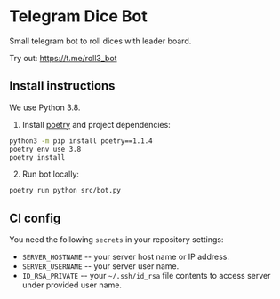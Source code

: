 # Telegram Dice Bot

Small telegram bot to roll dices with leader board.

Try out: https://t.me/roll3_bot


## Install instructions

We use Python 3.8.

1. Install [poetry](https://github.com/python-poetry/poetry) and project dependencies:
```bash
python3 -m pip install poetry==1.1.4
poetry env use 3.8
poetry install
```

2. Run bot locally:
```bash
poetry run python src/bot.py
```


## CI config

You need the following `secrets` in your repository settings:

- `SERVER_HOSTNAME` -- your server host name or IP address.
- `SERVER_USERNAME` -- your server user name.
- `ID_RSA_PRIVATE` -- your `~/.ssh/id_rsa` file contents to access server under provided user name.
